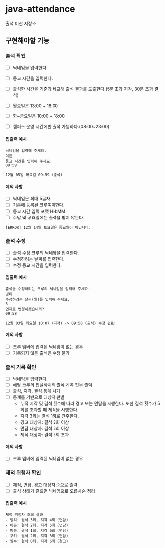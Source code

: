 # java-attendance

출석 미션 저장소

## 구현해야할 기능
### 출석 확인
- [ ] 닉네임을 입력한다.
- [ ] 등교 시간을 입력한다.
- [ ] 출석한 시간을 기준과 비교해 출석 결과를 도출한다.(5분 초과 지각, 30분 초과 결석)
- [ ] 월요일은 13:00 ~ 18:00
- [ ] 화~금요일은 10:00 ~ 18:00
- [ ] 캠퍼스 운영 시간에만 출석 가능하다.(08:00~23:00)


#### 입출력 예시
```plain
닉네임을 입력해 주세요.
이든
등교 시간을 입력해 주세요.
09:59

12월 05일 화요일 09:59 (출석)
```

#### 예외 사항
- [ ] 닉네임은 최대 5글자
- [ ] 기존에 등록된 크루여야한다.
- [ ] 등교 시간 입력 포맷  HH:MM
- [ ] 주말 및 공휴일에는 출석을 받지 않는다.
```plain
[ERROR] 12월 14일 토요일은 등교일이 아닙니다.
```
### 출석 수정
- [ ] 출석 수정 크루의 닉네임을 입력한다.
- [ ] 수정하려는 날짜를 입력한다.
- [ ] 수정 등교 시간을 입력한다.
#### 입출력 예시
```plain
출석을 수정하려는 크루의 닉네임을 입력해 주세요.
빙티
수정하려는 날짜(일)를 입력해 주세요.
3
언제로 변경하겠습니까?
09:58

12월 03일 화요일 10:07 (지각) -> 09:58 (출석) 수정 완료!
```
#### 예외 사항
- [ ] 크루 멤버에 입력된 닉네임이 없는 경우
- [ ] 기록되지 않은 출석은 수정 불가
### 출석 기록 확인
- [ ] 닉네임을 입력한다.
- [ ] 해당 크루의 전날까지의 출석 기록 전부 출력
- [ ] 출석, 지각, 결석 통계 내기
- [ ] 통계를 기반으로 대상자 판별
  - 누적 지각 및 결석 횟수에 따라 경고 또는 면담을 시행한다. 또한 결석 횟수가 5회를 초과할 때 제적을 시행한다.
  - 지각 3회는 결석 1회로 간주한다.
  - 경고 대상자: 결석 2회 이상
  - 면담 대상자: 결석 3회 이상
  - 제적 대상자: 결석 5회 초과
#### 예외 사항
- [ ] 크루 멤버에 입력된 닉네임이 없는 경우

### 제적 위험자 확인
- [ ] 제적, 면담, 경고 대상자 순으로 출력
- [ ] 출석 상태가 같으면 닉네임으로 오름차순 정리
#### 입출력 예시
```plain
제적 위험자 조회 결과
- 빙티: 결석 3회, 지각 4회 (면담)
- 이든: 결석 2회, 지각 5회 (면담)
- 빙봉: 결석 1회, 지각 6회 (면담)
- 쿠키: 결석 2회, 지각 3회 (면담)
- 짱수: 결석 0회, 지각 6회 (경고)
```